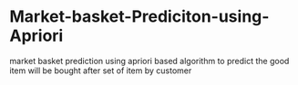 # Market-basket-Prediciton-using-Apriori
market basket prediction using apriori based algorithm to predict the good item will be bought after set of item by customer
